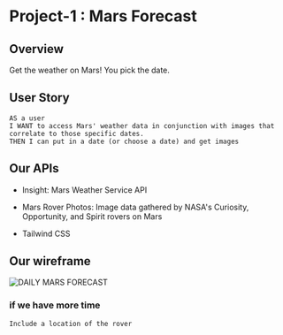 # Project-1 : Mars Forecast

## Overview
Get the weather on Mars! You pick the date.

## User Story
```
AS a user 
I WANT to access Mars' weather data in conjunction with images that correlate to those specific dates.
THEN I can put in a date (or choose a date) and get images
```

## Our APIs
* Insight: Mars Weather Service API
  
* Mars Rover Photos: Image data gathered by NASA's Curiosity, Opportunity, and Spirit rovers on Mars
  
* Tailwind CSS


## Our wireframe 
![DAILY MARS FORECAST](https://user-images.githubusercontent.com/77585253/120407544-5acf4b00-c31b-11eb-850e-f9c1043b6726.png)


### if we have more time
```
Include a location of the rover 
```
